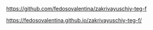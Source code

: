 https://github.com/fedosovalentina/zakrivayuschiy-teg-f

https://fedosovalentina.github.io/zakrivayuschiy-teg-f/